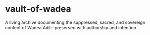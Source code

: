 # vault-of-wadea
A living archive documenting the suppressed, sacred, and sovereign content of Wadea Adil—preserved with authorship and intention.
